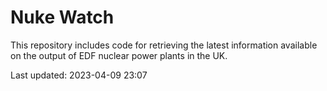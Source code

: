 # Nuke Watch

This repository includes code for retrieving the latest information available on the output of EDF nuclear power plants in the UK.

Last updated: 2023-04-09 23:07